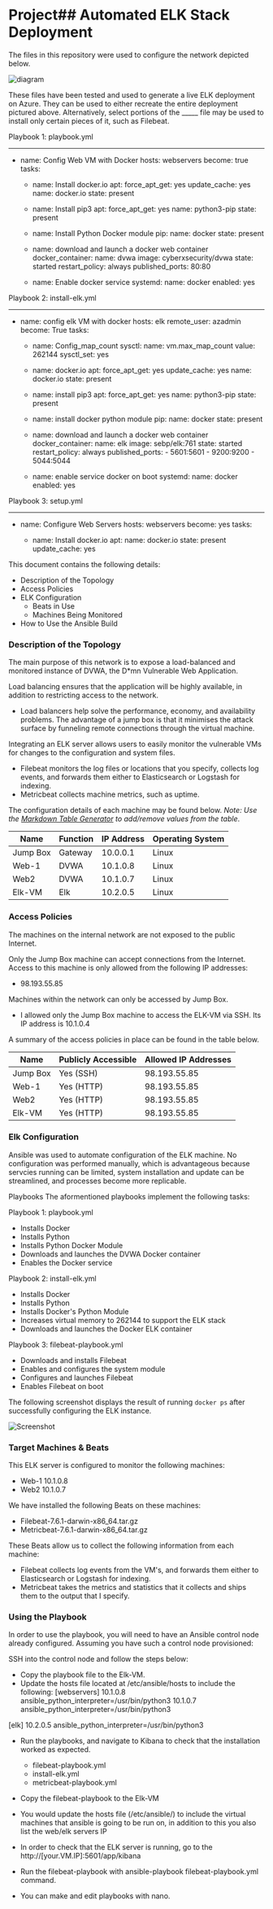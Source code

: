 # Project## Automated ELK Stack Deployment

The files in this repository were used to configure the network depicted below.

![diagram](https://github.com/ZakKalve/Project/blob/main/diagrams/week%2012%20vm%20diagram.png)

These files have been tested and used to generate a live ELK deployment on Azure. They can be used to either recreate the entire deployment pictured above. Alternatively, select portions of the _____ file may be used to install only certain pieces of it, such as Filebeat.

Playbook 1: playbook.yml

  ---
  - name: Config Web VM with Docker
    hosts: webservers
    become: true
    tasks:

    - name: Install docker.io
      apt:
        force_apt_get: yes
        update_cache: yes 
        name: docker.io
        state: present
   
    - name: Install pip3
      apt:
        force_apt_get: yes
        name: python3-pip
        state: present

    - name: Install Python Docker module
      pip:
        name: docker
        state: present
    
    - name: download and launch a docker web container
      docker_container:
        name: dvwa
        image: cyberxsecurity/dvwa
        state: started
        restart_policy: always
        published_ports: 80:80

    - name: Enable docker service
      systemd:
        name: docker
        enabled: yes


Playbook 2: install-elk.yml

  ---
  - name: config elk VM with docker
    hosts: elk
    remote_user: azadmin  
    become: True
    tasks:
    - name: Config_map_count
      sysctl:
        name: vm.max_map_count
        value: 262144
        sysctl_set: yes

    - name: docker.io
      apt:
        force_apt_get: yes
        update_cache: yes
        name: docker.io
        state: present

    - name: install pip3
      apt:
        force_apt_get: yes
        name: python3-pip
        state: present

    - name: install docker python module
      pip:
        name: docker
        state: present

    - name: download and launch a docker web container
      docker_container:
        name: elk
        image: sebp/elk:761
        state: started
        restart_policy: always
        published_ports:
          - 5601:5601
          - 9200:9200
          - 5044:5044
 
    - name: enable service docker on boot
      systemd:
        name: docker
        enabled: yes

Playbook 3: setup.yml

  ---
  - name: Configure Web Servers
    hosts: webservers
    become: yes
    tasks:

    - name: Install docker.io
      apt:
        name: docker.io
        state: present
        update_cache: yes


This document contains the following details:
- Description of the Topology
- Access Policies
- ELK Configuration
  - Beats in Use
  - Machines Being Monitored
- How to Use the Ansible Build


### Description of the Topology

The main purpose of this network is to expose a load-balanced and monitored instance of DVWA, the D*mn Vulnerable Web Application.

Load balancing ensures that the application will be highly available, in addition to restricting access to the network.
- Load balancers help solve the performance, economy, and availability problems. The advantage of a jump box is that it minimises the attack surface by funneling remote connections through the virtual machine. 

Integrating an ELK server allows users to easily monitor the vulnerable VMs for changes to the configuration and system files.
- Filebeat monitors the log files or locations that you specify, collects log events, and forwards them either to Elasticsearch or Logstash for indexing.
- Metricbeat collects machine metrics, such as uptime.

The configuration details of each machine may be found below.
_Note: Use the [Markdown Table Generator](http://www.tablesgenerator.com/markdown_tables) to add/remove values from the table_.

| Name     | Function | IP Address | Operating System |
|----------|----------|------------|------------------|
| Jump Box | Gateway  | 10.0.0.1   | Linux            |
| Web-1    | DVWA     | 10.1.0.8   | Linux            |
| Web2     | DVWA     | 10.1.0.7   | Linux            |
| Elk-VM   | Elk      | 10.2.0.5   | Linux            |

### Access Policies

The machines on the internal network are not exposed to the public Internet. 

Only the Jump Box machine can accept connections from the Internet. Access to this machine is only allowed from the following IP addresses:
- 98.193.55.85

Machines within the network can only be accessed by Jump Box.
- I allowed only the Jump Box machine to access the ELK-VM via SSH. Its IP address is 10.1.0.4

A summary of the access policies in place can be found in the table below.

| Name     | Publicly Accessible | Allowed IP Addresses |
|----------|---------------------|----------------------|
| Jump Box | Yes (SSH)           | 98.193.55.85         |
| Web-1    | Yes (HTTP)          | 98.193.55.85         |
| Web2     | Yes (HTTP)          | 98.193.55.85         |
| Elk-VM   | Yes (HTTP)          | 98.193.55.85         |

### Elk Configuration

Ansible was used to automate configuration of the ELK machine. No configuration was performed manually, which is advantageous because
servcies running can be limited, system installation and update can be streamlined, and processes become more replicable.

Playbooks
The aformentioned playbooks implement the following tasks:

Playbook 1: playbook.yml

- Installs Docker
- Installs Python
- Installs Python Docker Module
- Downloads and launches the DVWA Docker container
- Enables the Docker service

Playbook 2: install-elk.yml

- Installs Docker
- Installs Python
- Installs Docker's Python Module
- Increases virtual memory to 262144 to support the ELK stack
- Downloads and launches the Docker ELK container

Playbook 3: filebeat-playbook.yml

- Downloads and installs Filebeat
- Enables and configures the system module
- Configures and launches Filebeat
- Enables Filebeat on boot

The following screenshot displays the result of running `docker ps` after successfully configuring the ELK instance.

![Screenshot](https://github.com/ZakKalve/Project/blob/main/diagrams/sudo%20docker%20ps.png)

### Target Machines & Beats
This ELK server is configured to monitor the following machines:
- Web-1 10.1.0.8
- Web2  10.1.0.7

We have installed the following Beats on these machines:
- Filebeat-7.6.1-darwin-x86_64.tar.gz
- Metricbeat-7.6.1-darwin-x86_64.tar.gz

These Beats allow us to collect the following information from each machine:
- Filebeat collects log events from the VM's, and forwards them either to Elasticsearch or Logstash for indexing.
- Metricbeat takes the metrics and statistics that it collects and ships them to the output that I specify. 

### Using the Playbook
In order to use the playbook, you will need to have an Ansible control node already configured. Assuming you have such a control node provisioned: 

SSH into the control node and follow the steps below:
- Copy the playbook file to the Elk-VM.
- Update the hosts file located at /etc/ansible/hosts to include the following:
[webservers]
10.1.0.8 ansible_python_interpreter=/usr/bin/python3
10.1.0.7 ansible_python_interpreter=/usr/bin/python3

[elk]
10.2.0.5 ansible_python_interpreter=/usr/bin/python3

- Run the playbooks, and navigate to Kibana to check that the installation worked as expected.
  - filebeat-playbook.yml
  - install-elk.yml
  - metricbeat-playbook.yml

- Copy the filebeat-playbook to the Elk-VM
- You would update the hosts file (/etc/ansible/) to include the virtual machines that ansible is going to be run on, in addition to this you also list the web/elk servers IP
- In order to check that the ELK server is running, go to the http://[your.VM.IP]:5601/app/kibana
- Run the filebeat-playbook with ansible-playbook filebeat-playbook.yml command.
- You can make and edit playbooks with nano. 
